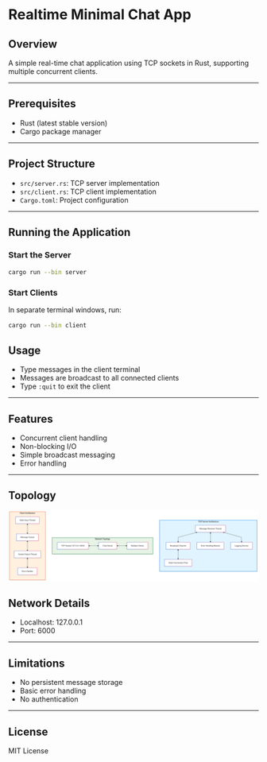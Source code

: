 # Realtime Minimal Chat App

## Overview

A simple real-time chat application using TCP sockets in Rust, supporting multiple concurrent clients.

---

## Prerequisites

- Rust (latest stable version)
- Cargo package manager

---

## Project Structure

- `src/server.rs`: TCP server implementation
- `src/client.rs`: TCP client implementation
- `Cargo.toml`: Project configuration

---

## Running the Application

### Start the Server

```bash
cargo run --bin server
```

### Start Clients

In separate terminal windows, run:

```bash
cargo run --bin client
```

## Usage

- Type messages in the client terminal
- Messages are broadcast to all connected clients
- Type `:quit` to exit the client

---

## Features

- Concurrent client handling
- Non-blocking I/O
- Simple broadcast messaging
- Error handling

---

## Topology

![Topology Diagram](./docs/Topology.png)

## Network Details

- Localhost: 127.0.0.1
- Port: 6000

---

## Limitations

- No persistent message storage
- Basic error handling
- No authentication

---

## License

MIT License
